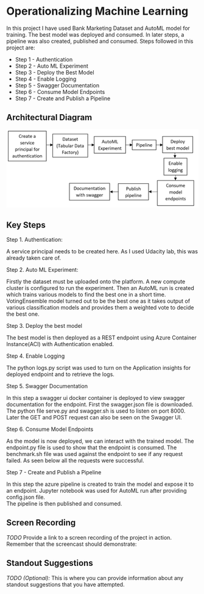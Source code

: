 # Operationalizing Machine Learning

In this project I have used Bank Marketing Dataset and AutoML model for training. The best model was deployed and consumed. In later steps, a pipeline was also created, published and consumed.
Steps followed in this project are:
- Step 1 - Authentication
- Step 2 - Auto ML Experiment
- Step 3 - Deploy the Best Model
- Step 4 - Enable Logging
- Step 5 - Swagger Documentation
- Step 6 - Consume Model Endpoints
- Step 7 - Create and Publish a Pipeline

## Architectural Diagram
<img src="./Screenshots/architecture.PNG" />

## Key Steps
Step 1. Authentication: 

A service principal needs to be created here. As I used Udacity lab, this was already taken care of.

Step 2. Auto ML Experiment:

Firstly the dataset must be uploaded onto the platform. 
A new compute cluster is configured to run the experiment. Then an AutoML run is created which trains various models to find the best one in a short time.
VotingEnsemble model turned out to be the best one as it takes output of various classification models and provides them a weighted vote to decide the best one.

Step 3. Deploy the best model

The best model is then deployed as a REST endpoint using Azure Container Instance(ACI) with Authentication enabled.

Step 4. Enable Logging

The python logs.py script was used to turn on the Application insights for deployed endpoint and to retrieve the logs.

Step 5. Swagger Documentation

In this step a swagger ui docker container is deployed to view swagger documentation for the endpoint. First the swagger.json file is downloaded. The python file serve.py and swagger.sh is used to listen on port 8000. Later the GET and POST request can also be seen on the Swagger UI.  

Step 6. Consume Model Endpoints

As the model is now deployed, we can interact with the trained model. The endpoint.py file is used to show that the endpoint is consumed. 
The benchmark.sh file was used against the endpoint to see if any request failed. As seen below all the requests were successful. 

Step 7 - Create and Publish a Pipeline

In this step the azure pipeline is created  to train the model and expose it to an endpoint. Jupyter notebook was used for AutoML run after providing config.json file.  
The pipeline is then published and consumed.

## Screen Recording
*TODO* Provide a link to a screen recording of the project in action. Remember that the screencast should demonstrate:

## Standout Suggestions
*TODO (Optional):* This is where you can provide information about any standout suggestions that you have attempted.
